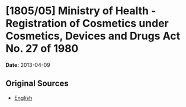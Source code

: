 # [1805/05] Ministry of Health - Registration of Cosmetics under Cosmetics, Devices and Drugs Act No. 27 of 1980

**Date:** 2013-04-09

## Original Sources

- [English](https://documents.gov.lk/view/extra-gazettes/2013/4/1805-05_E.pdf)
